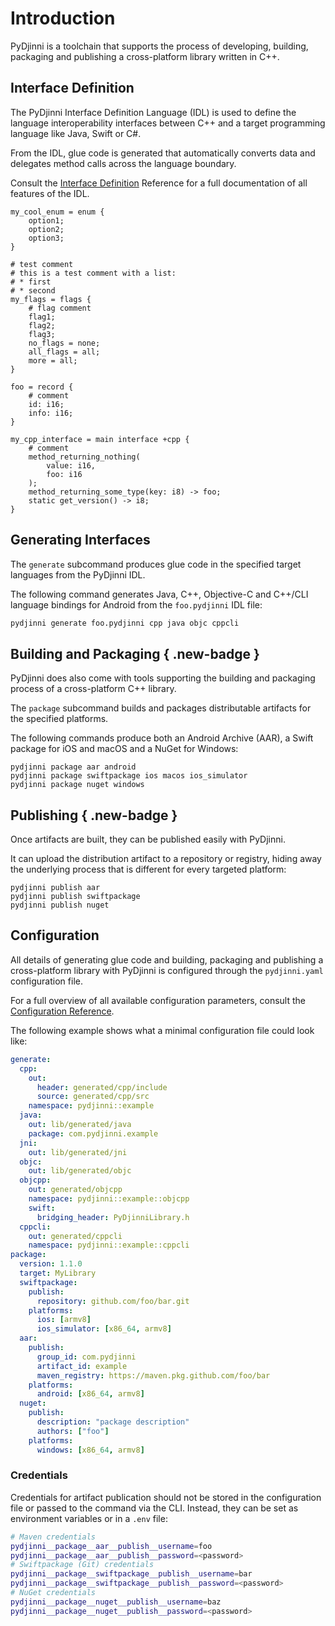 # Introduction

PyDjinni is a toolchain that supports the process of developing, building, packaging and publishing a cross-platform 
library written in C++.

## Interface Definition

The PyDjinni Interface Definition Language (IDL) is used to define the language interoperability interfaces between
C++ and a target programming language like Java, Swift or C#.

From the IDL, glue code is generated that automatically converts data and delegates
method calls across the language boundary.

Consult the [Interface Definition](idl.md) Reference for a full documentation of all features of the IDL.

```pydjinni
my_cool_enum = enum {
    option1;
    option2;
    option3;
}

# test comment
# this is a test comment with a list:
# * first
# * second
my_flags = flags {
    # flag comment
    flag1;
    flag2;
    flag3;
    no_flags = none;
    all_flags = all;
    more = all;
}

foo = record {
    # comment
    id: i16;
    info: i16;
}

my_cpp_interface = main interface +cpp {
    # comment
    method_returning_nothing(
        value: i16,
        foo: i16
    );
    method_returning_some_type(key: i8) -> foo;
    static get_version() -> i8;
}
```


## Generating Interfaces

The `generate` subcommand produces glue code in the specified target languages from the PyDjinni IDL.

The following command generates Java, C++, Objective-C and C++/CLI language bindings for Android from the `foo.pydjinni` IDL file:

```bash
pydjinni generate foo.pydjinni cpp java objc cppcli
```

## Building and Packaging { .new-badge }

PyDjinni does also come with tools supporting the building and packaging process of a cross-platform C++ library.

The `package` subcommand builds and packages distributable artifacts for the specified platforms.

The following commands produce both an Android Archive (AAR), a Swift package for iOS and macOS and a NuGet for Windows:

```
pydjinni package aar android
pydjinni package swiftpackage ios macos ios_simulator
pydjinni package nuget windows
```

## Publishing { .new-badge }

Once artifacts are built, they can be published easily with PyDjinni.

It can upload the distribution artifact to a repository or registry, hiding away the underlying process that is 
different for every targeted platform:

```shell
pydjinni publish aar
pydjinni publish swiftpackage
pydjinni publish nuget
```

## Configuration

All details of generating glue code and building, packaging and publishing a cross-platform library with PyDjinni is
configured through the `pydjinni.yaml` configuration file.

For a full overview of all available configuration parameters, consult the [Configuration Reference](config.md).

The following example shows what a minimal configuration file could look like:

```yaml
generate:
  cpp:
    out:
      header: generated/cpp/include
      source: generated/cpp/src
    namespace: pydjinni::example
  java:
    out: lib/generated/java
    package: com.pydjinni.example
  jni:
    out: lib/generated/jni
  objc:
    out: lib/generated/objc
  objcpp:
    out: generated/objcpp
    namespace: pydjinni::example::objcpp
    swift:
      bridging_header: PyDjinniLibrary.h
  cppcli:
    out: generated/cppcli
    namespace: pydjinni::example::cppcli 
package:
  version: 1.1.0
  target: MyLibrary
  swiftpackage:
    publish:
      repository: github.com/foo/bar.git
    platforms:
      ios: [armv8]
      ios_simulator: [x86_64, armv8]
  aar:
    publish:
      group_id: com.pydjinni
      artifact_id: example
      maven_registry: https://maven.pkg.github.com/foo/bar
    platforms:
      android: [x86_64, armv8]
  nuget:
    publish:
      description: "package description"
      authors: ["foo"]
    platforms:
      windows: [x86_64, armv8]
```

### Credentials

Credentials for artifact publication should not be stored in the configuration file or passed to the command via the CLI.
Instead, they can be set as environment variables or in a `.env` file:

```sh
# Maven credentials
pydjinni__package__aar__publish__username=foo
pydjinni__package__aar__publish__password=<password>
# Swiftpackage (Git) credentials
pydjinni__package__swiftpackage__publish__username=bar
pydjinni__package__swiftpackage__publish__password=<password>
# NuGet credentials
pydjinni__package__nuget__publish__username=baz
pydjinni__package__nuget__publish__password=<password>
```
